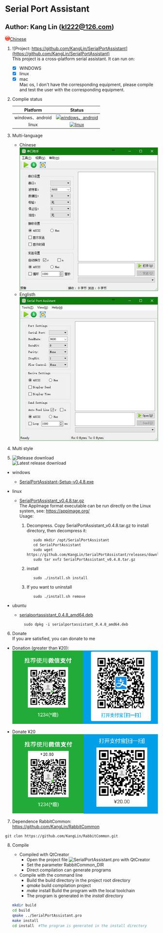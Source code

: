 Serial Port Assistant
=====================

Author: Kang Lin (kl222@126.com)
--------------------------------

[<img src="Resource/png/China.png" alt="Chinese" title="Chinese" width="16" height="16" />Chinese](README_zh_CN.md)

1. ![Project: https://github.com/KangLin/SerialPortAssistant](https://github.com/KangLin/SerialPortAssistant)  
This project is a cross-platform serial assistant. It can run on:
    - [x] WINDOWS
    - [x] linux
    - [x] mac  
        Mac os, I don't have the corresponding equipment,
        please compile and test the user with the corresponding equipment.

2. Complie status

    |Platform|Status|
    |:---:|:------:|
    |windows、android|[![windows、android](https://ci.appveyor.com/api/projects/status/y77e828ysqc79r9o?svg=true)](https://ci.appveyor.com/project/KangLin/serialportassistant)|
    |linux|[![linux](https://travis-ci.org/KangLin/SerialPortAssistant.svg?branch=master)](https://travis-ci.org/KangLin/SerialPortAssistant)|

3. Multi-language
    * Chinese  
    ![Chinese](Docs/ui-zh.jpg)
    * Englisth  
    ![Englisth](Docs/ui-en.jpg)

4. Multi style

5. ![Release download](https://github.com/KangLin/SerialPortAssistant/releases)  
![Latest release download](https://github.com/KangLin/SerialPortAssistant/releases/latest)

- windows
    + [SerialPortAssistant-Setup-v0.4.8.exe](https://github.com/KangLin/SerialPortAssistant/releases/download/v0.4.8/SerialPortAssistant-Setup-v0.4.8.exe)

- linux
    + [SerialPortAssistant_v0.4.8.tar.gz](https://github.com/KangLin/SerialPortAssistant/releases/download/v0.4.8/SerialPortAssistant_v0.4.8.tar.gz)  
        The AppImage format executable can be run directly on the Linux system, see: https://appimage.org/  
        Usage:    
        1. Decompress. Copy SerialPortAssistant_v0.4.8.tar.gz to install directory, then decompress it:
    
                  sudo mkdir /opt/SerialPortAssistant
                  cd SerialPortAssistant
                  sudo wget https://github.com/KangLin/SerialPortAssistant/releases/download/v0.4.8/SerialPortAssistant_v0.4.8.tar.gz
                  sudo tar xvfz SerialPortAssistant_v0.4.8.tar.gz
    
        2. install
    
                  sudo ./install.sh install
    
        3. If you want to uninstall
    
                  sudo ./install.sh remove

- ubuntu
    + [serialportassistant_0.4.8_amd64.deb](https://github.com/KangLin/SerialPortAssistant/releases/download/v0.4.8/serialportassistant_0.4.8_amd64.deb)

            sudo dpkg -i serialportassistant_0.4.8_amd64.deb

6. Donate  
If you are satisfied, you can donate to me

- Donation (greater than ¥20):  
![donation (greater than ¥20)](https://github.com/KangLin/RabbitCommon/raw/master/Src/Resource/image/Contribute.png "donation (greater than ¥20)")

- Donate ¥20  
![donation ¥20](https://github.com/KangLin/RabbitCommon/raw/master/Src/Resource/image/Contribute20.png "donation ¥20")
    
7. Dependence
  RabbitCommon: https://github.com/KangLin/RabbitCommon
  
  ```
  git clon https://github.com/KangLin/RabbitCommon.git
  ```
  
8. Compile
    - Compiled with QtCreator
       * Open the project file ![SerialPortAssistant.pro](SerialPortAssistant.pro) with QtCreator
       * Set the parameter RabbitCommon_DIR
       * Direct compilation can generate programs
    - Compile with the command line
       * Build the build directory in the project root directory
       * *qmake* build compilation project
       * *make* install Build the program with the local toolchain
       * The program is generated in the *install* directory

    ```sh
    mkdir build
    cd build
    qmake ../SerialPortAssistant.pro
    make install
    cd install  #The program is generated in the install directory
    ```
